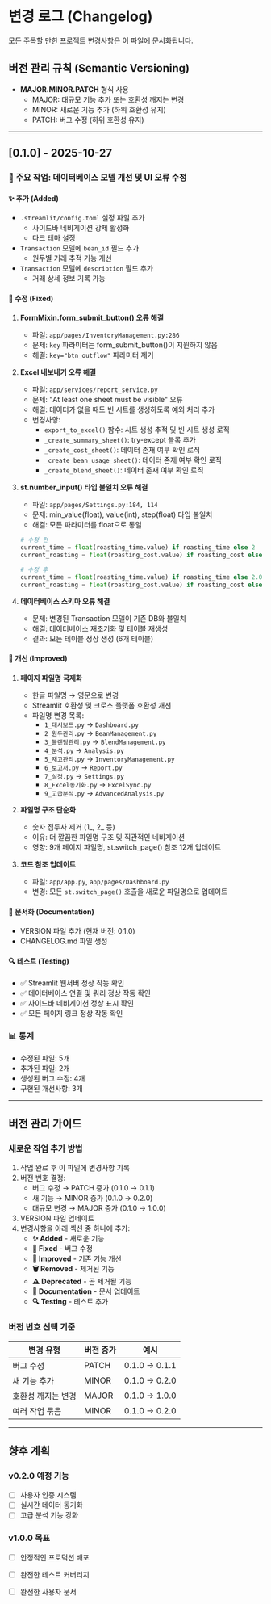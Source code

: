 # 변경 로그 (Changelog)

모든 주목할 만한 프로젝트 변경사항은 이 파일에 문서화됩니다.

## 버전 관리 규칙 (Semantic Versioning)

- **MAJOR.MINOR.PATCH** 형식 사용
  - MAJOR: 대규모 기능 추가 또는 호환성 깨지는 변경
  - MINOR: 새로운 기능 추가 (하위 호환성 유지)
  - PATCH: 버그 수정 (하위 호환성 유지)

---

## [0.1.0] - 2025-10-27

### 🎯 주요 작업: 데이터베이스 모델 개선 및 UI 오류 수정

#### ✨ 추가 (Added)
- `.streamlit/config.toml` 설정 파일 추가
  - 사이드바 네비게이션 강제 활성화
  - 다크 테마 설정
- `Transaction` 모델에 `bean_id` 필드 추가
  - 원두별 거래 추적 기능 개선
- `Transaction` 모델에 `description` 필드 추가
  - 거래 상세 정보 기록 가능

#### 🐛 수정 (Fixed)
1. **FormMixin.form_submit_button() 오류 해결**
   - 파일: `app/pages/InventoryManagement.py:286`
   - 문제: `key` 파라미터는 form_submit_button()이 지원하지 않음
   - 해결: `key="btn_outflow"` 파라미터 제거

2. **Excel 내보내기 오류 해결**
   - 파일: `app/services/report_service.py`
   - 문제: "At least one sheet must be visible" 오류
   - 해결: 데이터가 없을 때도 빈 시트를 생성하도록 예외 처리 추가
   - 변경사항:
     - `export_to_excel()` 함수: 시트 생성 추적 및 빈 시트 생성 로직
     - `_create_summary_sheet()`: try-except 블록 추가
     - `_create_cost_sheet()`: 데이터 존재 여부 확인 로직
     - `_create_bean_usage_sheet()`: 데이터 존재 여부 확인 로직
     - `_create_blend_sheet()`: 데이터 존재 여부 확인 로직

3. **st.number_input() 타입 불일치 오류 해결**
   - 파일: `app/pages/Settings.py:184, 114`
   - 문제: min_value(float), value(int), step(float) 타입 불일치
   - 해결: 모든 파라미터를 float으로 통일
   ```python
   # 수정 전
   current_time = float(roasting_time.value) if roasting_time else 2
   current_roasting = float(roasting_cost.value) if roasting_cost else 2000

   # 수정 후
   current_time = float(roasting_time.value) if roasting_time else 2.0
   current_roasting = float(roasting_cost.value) if roasting_cost else 2000.0
   ```

4. **데이터베이스 스키마 오류 해결**
   - 문제: 변경된 Transaction 모델이 기존 DB와 불일치
   - 해결: 데이터베이스 재초기화 및 테이블 재생성
   - 결과: 모든 테이블 정상 생성 (6개 테이블)

#### 🔧 개선 (Improved)
1. **페이지 파일명 국제화**
   - 한글 파일명 → 영문으로 변경
   - Streamlit 호환성 및 크로스 플랫폼 호환성 개선
   - 파일명 변경 목록:
     - `1_대시보드.py` → `Dashboard.py`
     - `2_원두관리.py` → `BeanManagement.py`
     - `3_블렌딩관리.py` → `BlendManagement.py`
     - `4_분석.py` → `Analysis.py`
     - `5_재고관리.py` → `InventoryManagement.py`
     - `6_보고서.py` → `Report.py`
     - `7_설정.py` → `Settings.py`
     - `8_Excel동기화.py` → `ExcelSync.py`
     - `9_고급분석.py` → `AdvancedAnalysis.py`

2. **파일명 구조 단순화**
   - 숫자 접두사 제거 (1_, 2_ 등)
   - 이유: 더 깔끔한 파일명 구조 및 직관적인 네비게이션
   - 영향: 9개 페이지 파일명, st.switch_page() 참조 12개 업데이트

3. **코드 참조 업데이트**
   - 파일: `app/app.py`, `app/pages/Dashboard.py`
   - 변경: 모든 `st.switch_page()` 호출을 새로운 파일명으로 업데이트

#### 📝 문서화 (Documentation)
- VERSION 파일 추가 (현재 버전: 0.1.0)
- CHANGELOG.md 파일 생성

#### 🔍 테스트 (Testing)
- ✅ Streamlit 웹서버 정상 작동 확인
- ✅ 데이터베이스 연결 및 쿼리 정상 작동 확인
- ✅ 사이드바 네비게이션 정상 표시 확인
- ✅ 모든 페이지 링크 정상 작동 확인

### 📊 통계
- 수정된 파일: 5개
- 추가된 파일: 2개
- 생성된 버그 수정: 4개
- 구현된 개선사항: 3개

---

## 버전 관리 가이드

### 새로운 작업 추가 방법

1. 작업 완료 후 이 파일에 변경사항 기록
2. 버전 번호 결정:
   - 버그 수정 → PATCH 증가 (0.1.0 → 0.1.1)
   - 새 기능 → MINOR 증가 (0.1.0 → 0.2.0)
   - 대규모 변경 → MAJOR 증가 (0.1.0 → 1.0.0)
3. VERSION 파일 업데이트
4. 변경사항을 아래 섹션 중 하나에 추가:
   - **✨ Added** - 새로운 기능
   - **🐛 Fixed** - 버그 수정
   - **🔧 Improved** - 기존 기능 개선
   - **🗑️ Removed** - 제거된 기능
   - **⚠️ Deprecated** - 곧 제거될 기능
   - **📝 Documentation** - 문서 업데이트
   - **🔍 Testing** - 테스트 추가

### 버전 번호 선택 기준

| 변경 유형 | 버전 증가 | 예시 |
|---------|---------|------|
| 버그 수정 | PATCH | 0.1.0 → 0.1.1 |
| 새 기능 추가 | MINOR | 0.1.0 → 0.2.0 |
| 호환성 깨지는 변경 | MAJOR | 0.1.0 → 1.0.0 |
| 여러 작업 묶음 | MINOR | 0.1.0 → 0.2.0 |

---

## 향후 계획

### v0.2.0 예정 기능
- [ ] 사용자 인증 시스템
- [ ] 실시간 데이터 동기화
- [ ] 고급 분석 기능 강화

### v1.0.0 목표
- [ ] 안정적인 프로덕션 배포
- [ ] 완전한 테스트 커버리지
- [ ] 완전한 사용자 문서

